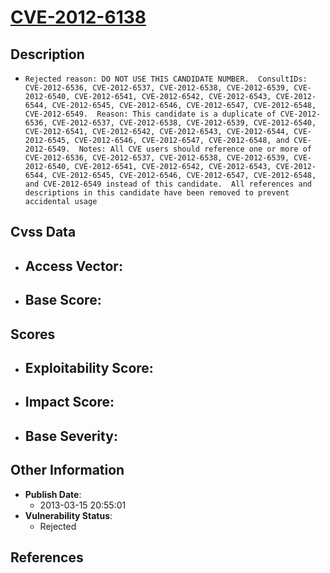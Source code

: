 
# [CVE-2012-6138](https://cve.mitre.org/cgi-bin/cvename.cgi?name=CVE-2012-6138)

## Description

- `Rejected reason: DO NOT USE THIS CANDIDATE NUMBER.  ConsultIDs: CVE-2012-6536, CVE-2012-6537, CVE-2012-6538, CVE-2012-6539, CVE-2012-6540, CVE-2012-6541, CVE-2012-6542, CVE-2012-6543, CVE-2012-6544, CVE-2012-6545, CVE-2012-6546, CVE-2012-6547, CVE-2012-6548, CVE-2012-6549.  Reason: This candidate is a duplicate of CVE-2012-6536, CVE-2012-6537, CVE-2012-6538, CVE-2012-6539, CVE-2012-6540, CVE-2012-6541, CVE-2012-6542, CVE-2012-6543, CVE-2012-6544, CVE-2012-6545, CVE-2012-6546, CVE-2012-6547, CVE-2012-6548, and CVE-2012-6549.  Notes: All CVE users should reference one or more of CVE-2012-6536, CVE-2012-6537, CVE-2012-6538, CVE-2012-6539, CVE-2012-6540, CVE-2012-6541, CVE-2012-6542, CVE-2012-6543, CVE-2012-6544, CVE-2012-6545, CVE-2012-6546, CVE-2012-6547, CVE-2012-6548, and CVE-2012-6549 instead of this candidate.  All references and descriptions in this candidate have been removed to prevent accidental usage`

## Cvss Data

- **Access Vector**:
  - 
- **Base Score**:
  - 

## Scores

- **Exploitability Score**:
  - 
- **Impact Score**:
  - 
- **Base Severity**:
  - 

## Other Information

- **Publish Date**:
  - 2013-03-15 20:55:01
- **Vulnerability Status**:
  - Rejected

## References


